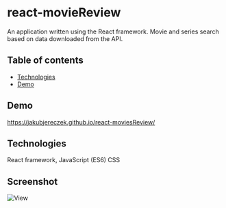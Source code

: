 # react-movieReview
An application written using the React framework.
Movie and series search based on data downloaded from the API.

## Table of contents
* [Technologies](#technologies)
* [Demo](#demo)

## Demo
https://jakubjereczek.github.io/react-moviesReview/

## Technologies
React framework,
JavaScript (ES6)
CSS

## Screenshot
![View](./images/screenshot.png)
